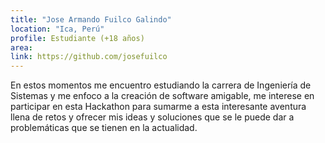 ```yaml
---
title: "Jose Armando Fuilco Galindo"
location: "Ica, Perú"
profile: Estudiante (+18 años)
area: 
link: https://github.com/josefuilco
---
```


En estos momentos me encuentro estudiando la carrera de Ingeniería de Sistemas y me enfoco a la creación de software amigable, me interese en participar en esta Hackathon para sumarme a esta interesante aventura llena de retos y ofrecer mis ideas y soluciones que se le puede dar a problemáticas que se tienen en la actualidad.